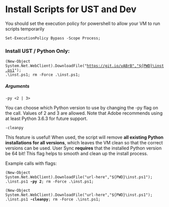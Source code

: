 # Install Scripts for UST and Dev
You should set the execution policy for powershell to allow your VM to run scripts temporarily

<code>Set-ExecutionPolicy Bypass -Scope Process;</code> 

### Install UST / Python Only:
<code>(New-Object System.Net.WebClient).DownloadFile("https://git.io/vABrB","${PWD}\inst.ps1"); .\inst.ps1; rm -Force .\inst.ps1;</code>

##### Arguments

<code>-py <2 | 3></code>

You can choose which Python version to use by changing the -py flag
on the call. Values of 2 and 3 are allowed.  Note that Adobe recommends using at least Python 3.6.3 for future
support.

<code>-cleanpy</code>

This feature is useful! When used, the script will remove <b>all existing Python installations for all versions</b>, which
leaves the VM clean so that the correct versions can be used.  User Sync <b>requires</b> that the installed Python version be
64 bit! This flag helps to smooth and clean up the install process.


Example calls with flags:

<code>(New-Object System.Net.WebClient).DownloadFile("url-here","${PWD}\inst.ps1"); .\inst.ps1 <b>-py 2</b>; rm -Force .\inst.ps1;</code>

<code>(New-Object System.Net.WebClient).DownloadFile("url-here","${PWD}\inst.ps1"); .\inst.ps1 <b>-cleanpy</b>; rm -Force .\inst.ps1;</code>

